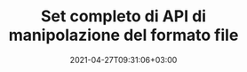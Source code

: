 ---
############################# Static ############################
layout: "product"
date: 2021-04-27T09:31:06+03:00
draft: false

############################# Head ############################
head_title: "API di manipolazione dei documenti .NET Java per i sistemi di gestione dei file"
head_description: "Manipolazione di documenti .NET e Java e visualizzazione di API per Word Excel PowerPoint Outlook HTML PDF. Aggiungi le funzionalità di imaging Barcode e OCR alle applicazioni .NET o Java."

############################# Header ############################
title: "Set completo di API di manipolazione del formato file"
description: "Esegui attività di elaborazione dei documenti su Word, Excel, PDF, PowerPoint, Outlook e oltre 100 altri formati di file, utilizzando le nostre API native per .NET e Java."
button:
  enable: true

############################# APIs ###############################
apis:
  enable: true

  api:
    # api loop
    - title: "Conholdate.Total famiglia di prodotti include"
      link: "https://products.conholdate.com/it/total/"
      label: "Visualizza tutte le API locali"
      api_product:
        # api_product loop
        - link: "/it/total/net/"
          img_alt: "Conholdate.Total per .NET"
          image: "/images/conholdate_total-for-net.png"
          product: "Conholdate.Total per"
          platform: ".NET"
          content: "Target Windows Forms, ASP.NET, WPF, WCF o qualsiasi tipo di applicazione basata su .NET Framework 2.0 o successivo."

        # api_product loop
        - link: "/it/total/java/"
          img_alt: "Conholdate.Total per Java"
          image: "/images/conholdate_total-for-java.png"
          product: "Conholdate.Total per"
          platform: "Java"
          content: "API Java native per desktop, web o qualsiasi tipo di applicazione basata su Java SE o EE."

############################# Support ############################
support:
    enable: true

############################# Back to top ###############################
back_to_top:
  enable: true
---